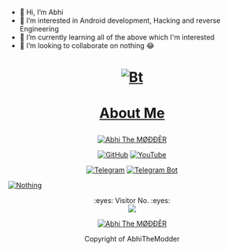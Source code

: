 - 👋 Hi, I’m Abhi
- 👀 I’m interested in Android development, Hacking and reverse Engineering
- 🌱 I’m currently learning all of the above which I'm interested
- 💞️ I’m looking to collaborate on nothing 😂
# <p align="center"><a href="https://github.com/AbhiTheModder"><img src="https://telegra.ph/file/66ff7a49e69a034fb2a01.jpg" alt="Bt">

# <p align="center"><a href="https://telegra.ph/About-me-04-13-2">About Me</a>
</p>

<p align="center"><a href="https://github.com/AbhiTheModder"><img title="Abhi The MØÐÐĒR" src="https://github-readme-stats.vercel.app/api?username=AbhiTheModder&show_icons=true&include_all_commits=true&theme=chartreuse-dark&cache_seconds=3200"></a>
</p>

<p align="center">
<a href="https://github.com/AbhiTheModder"><img title="GitHub" src="https://img.shields.io/badge/Abhi-TheModder-brightgreen?style=for-the-badge&logo=github"></a>
<a href="https://www.youtube.com/channel/UCtBILuQgvXHPfvOUdcmMS2Q"><img title="YouTube" src="https://img.shields.io/badge/YouTube-Abhi The MØÐÐĒR-red?style=for-the-badge&logo=Youtube"></a>
</p>


<p align="center">
<a href="https://t.me/joinchat/xP-wW-A5mIBmMjY1"><img title="Telegram" src="https://img.shields.io/badge/Telegram-black?style=for-the-badge&logo=Telegram"></a>
<a href="https://t.me/Mods_byAbhi_demandbot"><img title="Telegram Bot" src="https://img.shields.io/badge/Telegram-bot-black?style=for-the-badge&logo=Telegram_bot"></a>

<a href="https://github.com/AbhiTheModder/"><img title="Nothing" src="https://github-readme-stats.vercel.app/api/pin/?username=AbhiTheModder&repo=Abhi-The-Modder&theme=vision-friendly-dark"></a>
  
<p align="center"> 
  :eyes: Visitor No. :eyes:<br>
  <img src="https://profile-counter.glitch.me/Abhi-The-Modder/count.svg" />
</p>


<p align="center">
<a href="https://github.com/AbhiTheModder"><img title="Abhi The MØÐÐĒR" src="https://github-readme-stats.vercel.app/api/top-langs/?username=AbhiTheModder&layout=compact"></a>
</p>
<p align="center"> Copyright of AbhiTheModder

<!---
It is a ✨ special ✨ repository because its `README.md` (this file) appears on your GitHub profile.
You can click the Preview link to take a look at your changes.
--->
